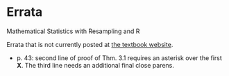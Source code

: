 # Errata

Mathematical Statistics with Resampling and R

Errata that is not currently posted at [the textbook website](https://af911380-a-62cb3a1a-s-sites.googlegroups.com/site/chiharahesterberg/ErrataEdition1.pdf?attachauth=ANoY7cqOBohTCP0M4SxDMiXsTHEk6PJAylc1RuY52TttXsTlWV7jpKVMggV6R7sx8jhq2oK22SKgQde5QNU8S-TLlNANIDi7aji4baLcFCrCSRH-9vDXXGbfzzJ3pDspcqsM_MN7Gi5QE85tHRMKVbW4CWb87MnnAW2quTcpVpx-WQoIkXy2ozTcgXzToUrwpE-mHWDTf6LolhY3OJhKEROkBpXhc_F7gDC7172Z9tffyEzKq1dKGRQ%3D&attredirects=0).

- p. 43: second line of proof of Thm. 3.1 requires an asterisk over the first $\textbf{X}$. The third line needs an additional final close parens.